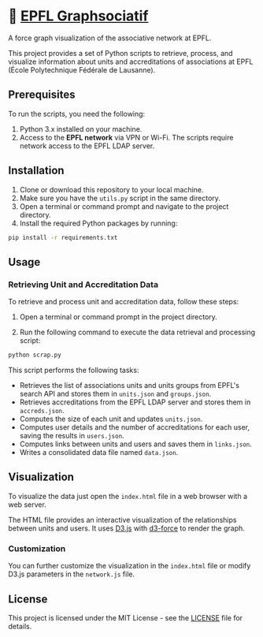 # :busts_in_silhouette: [EPFL Graphsociatif](https://antoninfaure.github.io/graphsociatif/)

A force graph visualization of the associative network at EPFL.

This project provides a set of Python scripts to retrieve, process, and visualize information about units and accreditations of associations at EPFL (École Polytechnique Fédérale de Lausanne).

## Prerequisites

To run the scripts, you need the following:

1. Python 3.x installed on your machine.
2. Access to the **EPFL network** via VPN or Wi-Fi. The scripts require network access to the EPFL LDAP server.

## Installation

1. Clone or download this repository to your local machine.
2. Make sure you have the `utils.py` script in the same directory.
3. Open a terminal or command prompt and navigate to the project directory.
4. Install the required Python packages by running:

```bash
pip install -r requirements.txt
```

## Usage

### Retrieving Unit and Accreditation Data

To retrieve and process unit and accreditation data, follow these steps:

1. Open a terminal or command prompt in the project directory.

2. Run the following command to execute the data retrieval and processing script:

```bash
python scrap.py
```

This script performs the following tasks:
- Retrieves the list of associations units and units groups from EPFL's search API and stores them in `units.json` and `groups.json`.
- Retrieves accreditations from the EPFL LDAP server and stores them in `accreds.json`.
- Computes the size of each unit and updates `units.json`.
- Computes user details and the number of accreditations for each user, saving the results in `users.json`.
- Computes links between units and users and saves them in `links.json`.
- Writes a consolidated data file named `data.json`.

## Visualization
To visualize the data just open the `index.html` file in a web browser with a web server. 

The HTML file provides an interactive visualization of the relationships between units and users. It uses [D3.js](https://d3js.org) with [d3-force](https://d3js.org/d3-force) to render the graph.

### Customization

You can further customize the visualization in the `index.html` file or modify D3.js parameters in the `network.js` file.

## License

This project is licensed under the MIT License - see the [LICENSE](LICENSE) file for details.
```